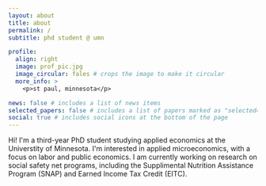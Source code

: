 ```yaml
---
layout: about
title: about
permalink: /
subtitle: phd student @ umn

profile:
  align: right
  image: prof_pic.jpg
  image_circular: fales # crops the image to make it circular
  more_info: >
    <p>st paul, minnesota</p>

news: false # includes a list of news items
selected_papers: false # includes a list of papers marked as "selected={true}"
social: true # includes social icons at the bottom of the page
---
```


Hi! I'm a third-year PhD student studying applied economics at the Universtity of Minnesota. I'm interested in applied microeconomics, with a focus on labor and public economics. I am currently working on research on social safety net programs, including the Supplimental Nutrition Assistance Program (SNAP) and Earned Income Tax Credit (EITC). 





